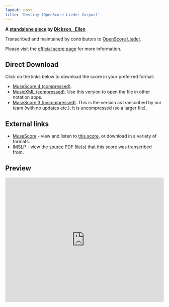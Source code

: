 ```yaml
---
layout: post
title: 'Destiny (OpenScore Lieder Corpus)'
---
```


__A [standalone piece](https://fourscoreandmore.org/openscore/lieder/Dickson,_Ellen/_/) by [Dickson,_Ellen](https://fourscoreandmore.org/openscore/lieder/Dickson,_Ellen)__

Transcribed and maintained by contributors to [OpenScore Lieder].

Please visit the [official score page] for more information.

[official score page]: https://musescore.com/openscore-lieder-corpus/scores/6601006
[OpenScore Lieder]: https://musescore.com/openscore-lieder-corpus

## Direct Download

Click on the links below to download the score in your preferred format:
- [MuseScore 4 (compressed)](https://fourscoreandmore.org/openscore/lieder/Dickson,_Ellen/_/Destiny.mscz).
- [MusicXML (compressed)](https://fourscoreandmore.org/openscore/lieder/Dickson,_Ellen/_/Destiny.mxl). Use this version to open the file in other notation apps.
- [MuseScore 3 (uncompressed)](https://raw.githubusercontent.com/OpenScore/Lieder/refs/heads/main/scores/Dickson,_Ellen/_/Destiny/lc6601006.mscx). This is the version as transcribed by our team (with no updates etc.). It is uncompressed (so a larger file).

## External links

- [MuseScore] - view and listen to [this score][MuseScore], or download in a variety of formats.
- [IMSLP] - view the [source PDF file(s)][IMSLP] that this score was transcribed from.

[MuseScore]: https://musescore.com/score/6601006
[IMSLP]: https://imslp.org/wiki/Special:ReverseLookup/286583

## Preview

<iframe width="100%" height="394" src="https://musescore.com/openscore-lieder-corpus/scores/6601006/embed" frameborder="0" allowfullscreen allow="autoplay; fullscreen"></iframe>

